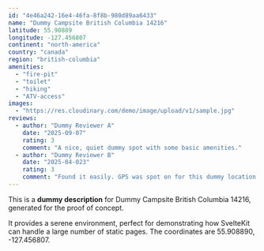 ```yaml
---
id: "4e46a242-16e4-46fa-8f8b-980d89aa6433"
name: "Dummy Campsite British Columbia 14216"
latitude: 55.90889
longitude: -127.456807
continent: "north-america"
country: "canada"
region: "british-columbia"
amenities:
  - "fire-pit"
  - "toilet"
  - "hiking"
  - "ATV-access"
images:
  - "https://res.cloudinary.com/demo/image/upload/v1/sample.jpg"
reviews:
  - author: "Dummy Reviewer A"
    date: "2025-09-07"
    rating: 3
    comment: "A nice, quiet dummy spot with some basic amenities."
  - author: "Dummy Reviewer B"
    date: "2025-04-023"
    rating: 3
    comment: "Found it easily. GPS was spot on for this dummy location."
---
```


This is a **dummy description** for Dummy Campsite British Columbia 14216, generated for the proof of concept.

It provides a serene environment, perfect for demonstrating how SvelteKit can handle a large number of static pages. The coordinates are 55.908890, -127.456807.
